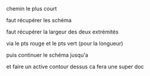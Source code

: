 chemin le plus court 

faut récupérer les schéma

faut récupérer la largeur des deux extrémités 

via le pts rouge et le pts vert (pour la longueur)

puis continuer le schéma jusqu'a

et faire un active contour dessus ca fera une super doc




 
































